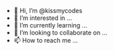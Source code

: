 - 👋 Hi, I’m @kissmycodes
- 👀 I’m interested in ...
- 🌱 I’m currently learning ...
- 💞️ I’m looking to collaborate on ...
- 📫 How to reach me ...

<!---
kissmycodes/kissmycodes is a ✨ special ✨ repository because its `README.md` (this file) appears on your GitHub profile.
You can click the Preview link to take a look at your changes.
--->
